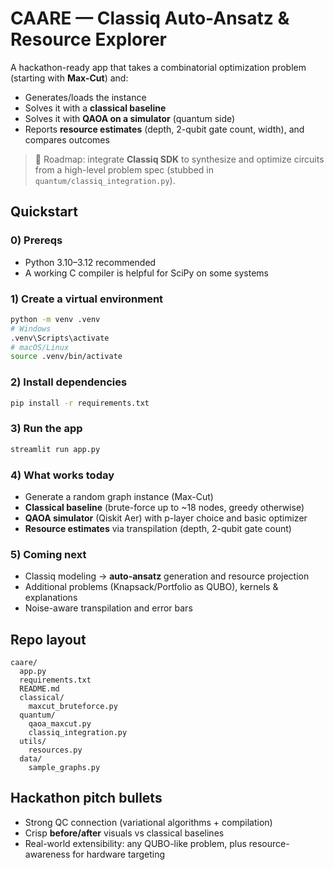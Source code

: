 # CAARE — Classiq Auto-Ansatz & Resource Explorer

A hackathon-ready app that takes a combinatorial optimization problem (starting with **Max-Cut**) and:
- Generates/loads the instance
- Solves it with a **classical baseline**
- Solves it with **QAOA on a simulator** (quantum side)
- Reports **resource estimates** (depth, 2-qubit gate count, width), and compares outcomes

> 🧭 Roadmap: integrate **Classiq SDK** to synthesize and optimize circuits from a high-level problem spec (stubbed in `quantum/classiq_integration.py`).

## Quickstart

### 0) Prereqs
- Python 3.10–3.12 recommended
- A working C compiler is helpful for SciPy on some systems

### 1) Create a virtual environment
```bash
python -m venv .venv
# Windows
.venv\Scripts\activate
# macOS/Linux
source .venv/bin/activate
```

### 2) Install dependencies
```bash
pip install -r requirements.txt
```

### 3) Run the app
```bash
streamlit run app.py
```

### 4) What works today
- Generate a random graph instance (Max-Cut)
- **Classical baseline** (brute-force up to ~18 nodes, greedy otherwise)
- **QAOA simulator** (Qiskit Aer) with p-layer choice and basic optimizer
- **Resource estimates** via transpilation (depth, 2-qubit gate count)

### 5) Coming next
- Classiq modeling → **auto-ansatz** generation and resource projection
- Additional problems (Knapsack/Portfolio as QUBO), kernels & explanations
- Noise-aware transpilation and error bars

## Repo layout
```
caare/
  app.py
  requirements.txt
  README.md
  classical/
    maxcut_bruteforce.py
  quantum/
    qaoa_maxcut.py
    classiq_integration.py
  utils/
    resources.py
  data/
    sample_graphs.py
```

## Hackathon pitch bullets
- Strong QC connection (variational algorithms + compilation)
- Crisp **before/after** visuals vs classical baselines
- Real-world extensibility: any QUBO-like problem, plus resource-awareness for hardware targeting
